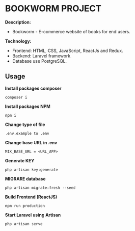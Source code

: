 # **BOOKWORM PROJECT**

**Description:** </br>
- Bookworm - E-commerce website of books for end users. </br>

**Technology:** </br>
- Frontend: HTML, CSS, JavaScript, ReactJs and Redux. </br>
- Backend: Laravel framework. </br>
- Database use PostgreSQL. </br>
## **Usage**

**Install packages composer**

```console
composer i
```
**Install packages NPM**
```console
npm i
```

**Change type of file**
```console
.env.example to .env
```

**Change base URL in .env**
```console
MIX_BASE_URL = <URL_APP>
```

**Generate KEY**
```console
php artisan key:generate
```

**MIGRARE database**
```console
php artisan migrate:fresh --seed
```

**Build Frontend (ReactJS)**
```console
npm run production
```

**Start Laravel using Artisan**
```console
php artisan serve
```

